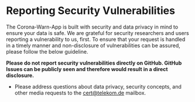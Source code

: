 # Reporting Security Vulnerabilities

The Corona-Warn-App is built with security and data privacy in mind to ensure your data is safe. We are grateful for
security researchers and users reporting a vulnerability to us, first. To ensure that your request is handled in a
timely manner and non-disclosure of vulnerabilities can be assured, please follow the below guideline.

**Please do not report security vulnerabilities directly on GitHub. GitHub Issues can be publicly seen and therefore
would result in a direct disclosure.**

* Please address questions about data privacy, security concepts, and other media requests to the cert@telekom.de
  mailbox.
